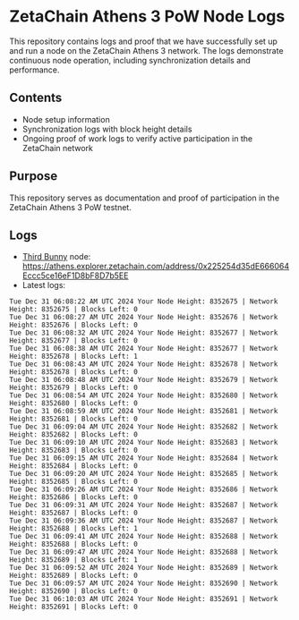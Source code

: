 # ZetaChain Athens 3 PoW Node Logs
This repository contains logs and proof that we have successfully set up and run a node on the ZetaChain Athens 3 network. The logs demonstrate continuous node operation, including synchronization details and performance.

## Contents
- Node setup information
- Synchronization logs with block height details
- Ongoing proof of work logs to verify active participation in the ZetaChain network

## Purpose
This repository serves as documentation and proof of participation in the ZetaChain Athens 3 PoW testnet.

## Logs

- [Third Bunny](https://thirdbunny.xyz/) node: https://athens.explorer.zetachain.com/address/0x225254d35dE666064Eccc5ce16eF1D8bF8D7b5EE
- Latest logs:
```
Tue Dec 31 06:08:22 AM UTC 2024 Your Node Height: 8352675 | Network Height: 8352675 | Blocks Left: 0
Tue Dec 31 06:08:27 AM UTC 2024 Your Node Height: 8352676 | Network Height: 8352676 | Blocks Left: 0
Tue Dec 31 06:08:32 AM UTC 2024 Your Node Height: 8352677 | Network Height: 8352677 | Blocks Left: 0
Tue Dec 31 06:08:38 AM UTC 2024 Your Node Height: 8352677 | Network Height: 8352678 | Blocks Left: 1
Tue Dec 31 06:08:43 AM UTC 2024 Your Node Height: 8352678 | Network Height: 8352678 | Blocks Left: 0
Tue Dec 31 06:08:48 AM UTC 2024 Your Node Height: 8352679 | Network Height: 8352679 | Blocks Left: 0
Tue Dec 31 06:08:54 AM UTC 2024 Your Node Height: 8352680 | Network Height: 8352680 | Blocks Left: 0
Tue Dec 31 06:08:59 AM UTC 2024 Your Node Height: 8352681 | Network Height: 8352681 | Blocks Left: 0
Tue Dec 31 06:09:04 AM UTC 2024 Your Node Height: 8352682 | Network Height: 8352682 | Blocks Left: 0
Tue Dec 31 06:09:10 AM UTC 2024 Your Node Height: 8352683 | Network Height: 8352683 | Blocks Left: 0
Tue Dec 31 06:09:15 AM UTC 2024 Your Node Height: 8352684 | Network Height: 8352684 | Blocks Left: 0
Tue Dec 31 06:09:20 AM UTC 2024 Your Node Height: 8352685 | Network Height: 8352685 | Blocks Left: 0
Tue Dec 31 06:09:26 AM UTC 2024 Your Node Height: 8352686 | Network Height: 8352686 | Blocks Left: 0
Tue Dec 31 06:09:31 AM UTC 2024 Your Node Height: 8352687 | Network Height: 8352687 | Blocks Left: 0
Tue Dec 31 06:09:36 AM UTC 2024 Your Node Height: 8352687 | Network Height: 8352688 | Blocks Left: 1
Tue Dec 31 06:09:41 AM UTC 2024 Your Node Height: 8352688 | Network Height: 8352688 | Blocks Left: 0
Tue Dec 31 06:09:47 AM UTC 2024 Your Node Height: 8352688 | Network Height: 8352689 | Blocks Left: 1
Tue Dec 31 06:09:52 AM UTC 2024 Your Node Height: 8352689 | Network Height: 8352689 | Blocks Left: 0
Tue Dec 31 06:09:57 AM UTC 2024 Your Node Height: 8352690 | Network Height: 8352690 | Blocks Left: 0
Tue Dec 31 06:10:03 AM UTC 2024 Your Node Height: 8352691 | Network Height: 8352691 | Blocks Left: 0
```

